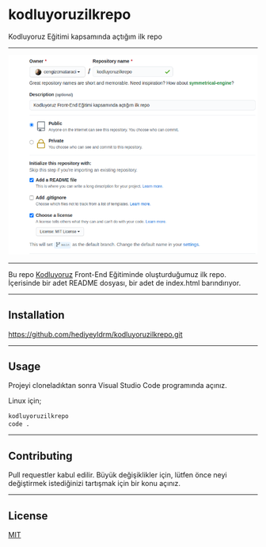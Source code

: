# kodluyoruzilkrepo
Kodluyoruz Eğitimi kapsamında açtığım ilk repo
***
![Gorsel](https://github.com/Kodluyoruz/taskforce/blob/main/git/odev1/figures/github.png)
***
Bu repo [Kodluyoruz](https://www.kodluyoruz.org/) Front-End Eğitiminde oluşturduğumuz ilk repo. İçerisinde bir adet README dosyası, bir adet de index.html barındırıyor.
***
## Installation

 https://github.com/hediyeyldrm/kodluyoruzilkrepo.git

***
## Usage
 
 Projeyi cloneladıktan sonra Visual Studio Code programında açınız.

Linux için;

```cd 
kodluyoruzilkrepo
code .
```
***
## Contributing

Pull requestler kabul edilir. Büyük değişiklikler için, lütfen önce neyi değiştirmek istediğinizi tartışmak için bir konu açınız.

***
## License

[MIT](https://choosealicense.com/licenses/mit/)